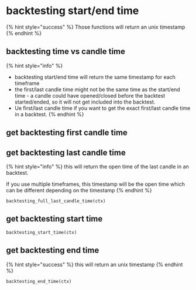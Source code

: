 # backtesting start/end time

{% hint style="success" %}
Those functions will return an unix timestamp&#x20;
{% endhint %}

## backtesting time vs candle time

{% hint style="info" %}
* backtesting start/end time will return the same timestamp for each timeframe
* the first/last candle time might not be the same time as the start/end time - a candle could have opened/closed before the backtest started/ended, so it will not get included into the backtest.
* Ue first/last candle time if you want to get the exact first/last candle time in a backtest.
{% endhint %}

## get backtesting first candle time

## get backtesting last candle time

{% hint style="info" %}
this will return the open time of the last candle in an backtest.

If you use multiple timeframes, this timestamp will be the open time which can be different depending on the timestamp
{% endhint %}

```
backtesting_full_last_candle_time(ctx)
```

## get backtesting start time

```
backtesting_start_time(ctx)
```

## get backtesting end time

{% hint style="success" %}
this will return an unix timestamp&#x20;
{% endhint %}

```
backtesting_end_time(ctx)
```
